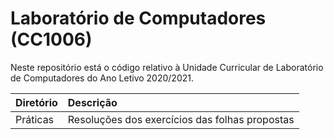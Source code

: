 # Laboratório de Computadores (CC1006)
Neste repositório está o código relativo à Unidade Curricular de Laboratório de Computadores do Ano Letivo 2020/2021.

| Diretório | Descrição |
| :-------- | :------------------------------------------------ |
| Práticas  | Resoluções dos exercícios das folhas propostas |
